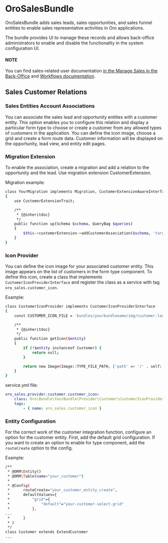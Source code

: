 <a id="bundle-docs-crm-sales-bundle"></a>

# OroSalesBundle

OroSalesBundle adds sales leads, sales opportunities, and sales funnel entities to enable sales representative activities in Oro applications.

The bundle provides UI to manage these records and allows back-office administrators to enable and disable the functionality in the system configuration UI.

#### NOTE
You can find sales-related user documentation [in the Manage Sales in the Back-Office](../AnalyticsBundle/index.md#bundle-docs-crm-analytics-bundle) and [Workflows documentation](../../../user/back-office/system/workflows/system-workflows/index.md#system-workflows).

## Sales Customer Relations

### Sales Entities Account Associations

You can associate the sales lead and opportunity entities with a customer entity.
This option enables you to configure this relation and display a particular form type to choose or create a customer from any allowed types of customers in the application.
You can define the icon image, choose a grid and create a form route data.
Customer information will be displayed on the opportunity, lead view, and entity edit pages.

<a id="bundle-docs-crm-sales-bundle-migration-extension"></a>

### Migration Extension

To enable the association, create a migration and add a relation to the opportunity and the lead.
Use migration extension CustomerExtension.

Migration example:

```bash
class YourMigration implements Migration, CustomerExtensionAwareInterface
{
    use CustomerExtensionTrait;

    /**
     * {@inheritdoc}
     */
    public function up(Schema $schema, QueryBag $queries)
    {
        $this->customerExtension->addCustomerAssociation($schema, 'target_customer_table');
    }
}
```

### Icon Provider

You can define the icon image for your associated customer entity. This image appears on the list of customers in the form type component.
To define this icon, create a class that implements `CustomerIconProviderInterface` and register the class as a service with
tag `oro_sales.customer_icon`.

Example:

```bash
class CustomerIconProvider implements CustomerIconProviderInterface
{
    const CUSTOMER_ICON_FILE = 'bundles/yourbundlename/img/customer-logo.png';

    /**
     * {@inheritdoc}
     */
    public function getIcon($entity)
    {
        if (!$entity instanceof Customer) {
            return null;
        }

        return new Image(Image::TYPE_FILE_PATH, ['path' => '/' . self::CUSTOMER_ICON_FILE]);
    }
}
```

service.yml file:

```yaml
oro_sales.provider.customer.customer_icon:
    class: Oro\Bundle\YourBundle\Provider\Customer\CustomerIconProvider
    tags:
        - { name: oro_sales.customer_icon }
```

### Entity Configuration

For the correct work of the customer integration function, configure an option for the customer entity.
First, add the default grid configuration.
If you want to create an option to enable for type component, add the `routeCreate` option to the config.

Example:

```bash
/**
 * @ORM\Entity()
 * @ORM\Table(name="your_customer")
 *
 * @Config(
 *      routeCreate="your_customer_entity_create",
 *      defaultValues={
 *          "grid"={
 *              "default"="your-customer-select-grid"
 *          },
...
 *      }
 * )
 */
class Customer extends ExtendCustomer
...
```
